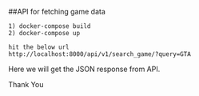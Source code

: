##API for fetching game data


```
1) docker-compose build 
2) docker-compose up

hit the below url
http://localhost:8000/api/v1/search_game/?query=GTA

```
Here we will get the JSON response from API.


Thank You 